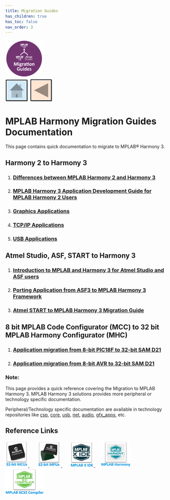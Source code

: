 ```yaml
---
title: Migration Guides
has_children: true
has_toc: false
nav_order: 3
---
```

![](migration.png) &nbsp;&nbsp;&nbsp;&nbsp;&nbsp;&nbsp;&nbsp;&nbsp;&nbsp; &nbsp;&nbsp;&nbsp;&nbsp;&nbsp;&nbsp;&nbsp;&nbsp;&nbsp;&nbsp;&nbsp;&nbsp;&nbsp;&nbsp;&nbsp;&nbsp;&nbsp;&nbsp;&nbsp;&nbsp;&nbsp;&nbsp;&nbsp;&nbsp;&nbsp;&nbsp;&nbsp;&nbsp;&nbsp;&nbsp;&nbsp;&nbsp;&nbsp;&nbsp;&nbsp;&nbsp;&nbsp;&nbsp;&nbsp;&nbsp;&nbsp;&nbsp;&nbsp;&nbsp;&nbsp;&nbsp;&nbsp;&nbsp;&nbsp;&nbsp;&nbsp;&nbsp;&nbsp;&nbsp;&nbsp;&nbsp;&nbsp;&nbsp;&nbsp;&nbsp;&nbsp;&nbsp;&nbsp;&nbsp;&nbsp;&nbsp;&nbsp;&nbsp;&nbsp;&nbsp;&nbsp;&nbsp;[<img src="../r_images/quick_home.png" title="Home">](../../readme.md) [<img src="../r_images/quick_back.png"  title="Back">](../../readme.md)  




# MPLAB Harmony Migration Guides Documentation

This page contains quick documentation to migrate to MPLAB® Harmony 3.   

## Harmony 2 to Harmony 3
1. ### [Differences between MPLAB Harmony 2 and Harmony 3](./differences_harmony_2_to_harmony_3/readme.md)
2. ### [MPLAB Harmony 3 Application Development Guide for MPLAB Harmony 2 Users](./harmony_2_to_harmony_3/readme.md)
3. ### [Graphics Applications](./aria_graphics_harmoy2_to_harmony_3/readme.md)
4. ### [TCP/IP Applications](./tcpiip_harmoy2_to_harmony_3/readme.md)
5. ### [USB Applications](./usb_harmoy2_to_harmony_3/readme.md)

## Atmel Studio, ASF, START to Harmony 3
1. ### [Introduction to MPLAB and Harmony 3 for Atmel Studio and ASF users](./introduction_mplabx_harmony_3_to_studio_asf_users/readme.md)
2. ### [Porting Application from ASF3 to MPLAB Harmony 3 Framework](./asf_to_harmony_3/readme.md)
3. ### [Atmel START to MPLAB Harmony 3 Migration Guide](./atmel_start_to_harmony_3/readme.md)

## 8 bit MPLAB Code Configurator (MCC) to 32 bit MPLAB Harmony Configurator (MHC)
1. ### [Application migration from 8-bit PIC18F to 32-bit SAM D21](./pic18f_to_samd21_migration/readme.md)
1. ### [Application migration from 8-bit AVR to 32-bit SAM D21](./atmega4809_to_samd21_migration/readme.md)


### **Note:**  
This page provides a quick reference covering the Migration to MPLAB Harmony 3. MPLAB Harmony 3 solutions provides more peripheral or technology specific documentation.  

Peripheral/Technology specific documentation are available in technology repositories like <a href="https://github.com/Microchip-MPLAB-Harmony/csp" target="_blank">csp</a>, <a href="https://github.com/Microchip-MPLAB-Harmony/core" target="_blank">core</a>, <a href="https://github.com/Microchip-MPLAB-Harmony/usb" target="_blank">usb</a>, <a href="https://github.com/Microchip-MPLAB-Harmony/net" target="_blank">net</a>, <a href="https://github.com/Microchip-MPLAB-Harmony/audio" target="_blank">audio</a>, <a href="https://github.com/Microchip-MPLAB-Harmony/gfx_apps" target="_blank">gfx_apps</a>, etc.

## Reference Links
[<a href="https://www.microchip.com/design-centers/32-bit" target="_blank"> <img src="../r_images/32_bit_mcus.png"> </a>]()  &nbsp; &nbsp; &nbsp; [<a href="https://www.microchip.com/design-centers/32-bit-mpus" target="_blank"> <img src="../r_images/32_bit_mpus.png"> </a>]()  &nbsp; &nbsp; &nbsp; [<a href="https://www.microchip.com/mplab/mplab-x-ide" target="_blank"> <img src="../r_images/mplab_x_ide.png"> </a>]()  &nbsp; &nbsp; [<a href="https://www.microchip.com/mplab/mplab-harmony" target="_blank"> <img src="../r_images/mplab_harmony.png"> </a>]() [<a href="https://www.microchip.com/mplab/compilers" target="_blank"> <img src="../r_images/mplab_compiler.png"> </a>]()
